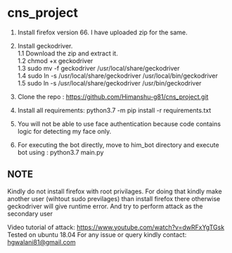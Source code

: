 # cns_project

1. Install firefox version 66. I have uploaded zip for the same. <br/>
2. Install geckodriver. <br/>
   1.1 Download the zip and extract it. <br/>
   1.2 chmod +x geckodriver <br/>
   1.3 sudo mv -f geckodriver /usr/local/share/geckodriver <br/>
   1.4 sudo ln -s /usr/local/share/geckodriver /usr/local/bin/geckodriver <br/>
   1.5 sudo ln -s /usr/local/share/geckodriver /usr/bin/geckodriver <br/>

3. Clone the repo : https://github.com/Himanshu-g81/cns_project.git <br/>
4. Install all requirements: python3.7 -m pip install -r requirements.txt <br/>
5. You will not be able to use face authentication because code contains logic for detecting my face only. <br/>
6. For executing the bot directly, move to him_bot directory and execute bot using : python3.7 main.py <br/>


<h2> NOTE </h2>
   Kindly do not install firefox with root privilages. For doing that kindly make another user (wihtout sudo previlages) than install firefox there otherwise geckodriver will give runtime error. And try to perform attack as the secondary user <br/>
 
 Video tutorial of attack: https://www.youtube.com/watch?v=dwRFxYgTGsk
 Tested on ubuntu 18.04
 For any issue or query kindly contact: hgwalani81@gmail.com

